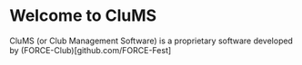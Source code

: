 # Welcome to CluMS
CluMS (or Club Management Software) is a proprietary software developed by (FORCE-Club)[github.com/FORCE-Fest]
